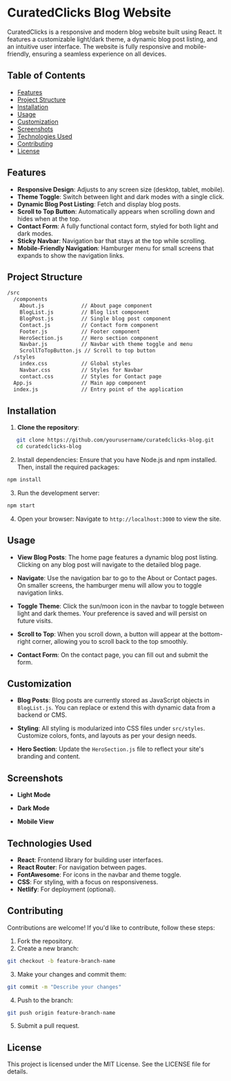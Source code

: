 # CuratedClicks Blog Website

CuratedClicks is a responsive and modern blog website built using React. It features a customizable light/dark theme, a dynamic blog post listing, and an intuitive user interface. The website is fully responsive and mobile-friendly, ensuring a seamless experience on all devices.

## Table of Contents
- [Features](#features)
- [Project Structure](#project-structure)
- [Installation](#installation)
- [Usage](#usage)
- [Customization](#customization)
- [Screenshots](#screenshots)
- [Technologies Used](#technologies-used)
- [Contributing](#contributing)
- [License](#license)

## Features
- **Responsive Design**: Adjusts to any screen size (desktop, tablet, mobile).
- **Theme Toggle**: Switch between light and dark modes with a single click.
- **Dynamic Blog Post Listing**: Fetch and display blog posts.
- **Scroll to Top Button**: Automatically appears when scrolling down and hides when at the top.
- **Contact Form**: A fully functional contact form, styled for both light and dark modes.
- **Sticky Navbar**: Navigation bar that stays at the top while scrolling.
- **Mobile-Friendly Navigation**: Hamburger menu for small screens that expands to show the navigation links.

## Project Structure
```bash
/src
  /components
    About.js            // About page component
    BlogList.js         // Blog list component
    BlogPost.js         // Single blog post component
    Contact.js          // Contact form component
    Footer.js           // Footer component
    HeroSection.js      // Hero section component
    Navbar.js           // Navbar with theme toggle and menu
    ScrollToTopButton.js // Scroll to top button
  /styles
    index.css           // Global styles
    Navbar.css          // Styles for Navbar
    contact.css         // Styles for Contact page
  App.js                // Main app component
  index.js              // Entry point of the application
```

## Installation

1. **Clone the repository**:

```bash
   git clone https://github.com/yourusername/curatedclicks-blog.git
   cd curatedclicks-blog
```
2. Install dependencies: Ensure that you have Node.js and npm installed. Then, install the required packages:

```bash
npm install
```
3. Run the development server:

```bash
npm start
```
4. Open your browser: Navigate to `http://localhost:3000` to view the site.

## Usage

- **View Blog Posts**: The home page features a dynamic blog post listing. Clicking on any blog post will navigate to the detailed blog page.

- **Navigate**: Use the navigation bar to go to the About or Contact pages. On smaller screens, the hamburger menu will allow you to toggle navigation links.

- **Toggle Theme**: Click the sun/moon icon in the navbar to toggle between light and dark themes. Your preference is saved and will persist on future visits.

- **Scroll to Top**: When you scroll down, a button will appear at the bottom-right corner, allowing you to scroll back to the top smoothly.

- **Contact Form**: On the contact page, you can fill out and submit the form.

## Customization

- **Blog Posts**: Blog posts are currently stored as JavaScript objects in `BlogList.js`. You can replace or extend this with dynamic data from a backend or CMS.

- **Styling**: All styling is modularized into CSS files under `src/styles`. Customize colors, fonts, and layouts as per your design needs.

- **Hero Section**: Update the `HeroSection.js` file to reflect your site's branding and content.

## Screenshots

- **Light Mode**

- **Dark Mode**

- **Mobile View**

## Technologies Used

- **React**: Frontend library for building user interfaces.
- **React Router**: For navigation between pages.
- **FontAwesome**: For icons in the navbar and theme toggle.
- **CSS**: For styling, with a focus on responsiveness.
- **Netlify**: For deployment (optional).

## Contributing

Contributions are welcome! If you'd like to contribute, follow these steps:

1. Fork the repository.
2. Create a new branch:

```bash
git checkout -b feature-branch-name
```
3. Make your changes and commit them:

```bash
git commit -m "Describe your changes"
```

4. Push to the branch:

```bash
git push origin feature-branch-name
```
5. Submit a pull request.


## License

This project is licensed under the MIT License. See the LICENSE file for details.
